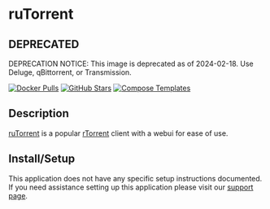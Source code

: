 # ruTorrent

## DEPRECATED

DEPRECATION NOTICE: This image is deprecated as of 2024-02-18. Use Deluge, qBittorrent, or Transmission.

[![Docker Pulls](https://img.shields.io/docker/pulls/linuxserver/rutorrent?style=flat-square&color=607D8B&label=docker%20pulls&logo=docker)](https://hub.docker.com/r/linuxserver/rutorrent)
[![GitHub Stars](https://img.shields.io/github/stars/linuxserver/docker-rutorrent?style=flat-square&color=607D8B&label=github%20stars&logo=github)](https://github.com/linuxserver/docker-rutorrent)
[![Compose Templates](https://img.shields.io/static/v1?style=flat-square&color=607D8B&label=compose&message=templates)](https://github.com/GhostWriters/DockSTARTer/tree/main/compose/.apps/rutorrent)

## Description

[ruTorrent](https://github.com/Novik/ruTorrent) is a popular
[rTorrent](http://rakshasa.github.io/rtorrent) client with a webui for ease of
use.

## Install/Setup

This application does not have any specific setup instructions documented. If
you need assistance setting up this application please visit our
[support page](https://dockstarter.com/basics/support/).

